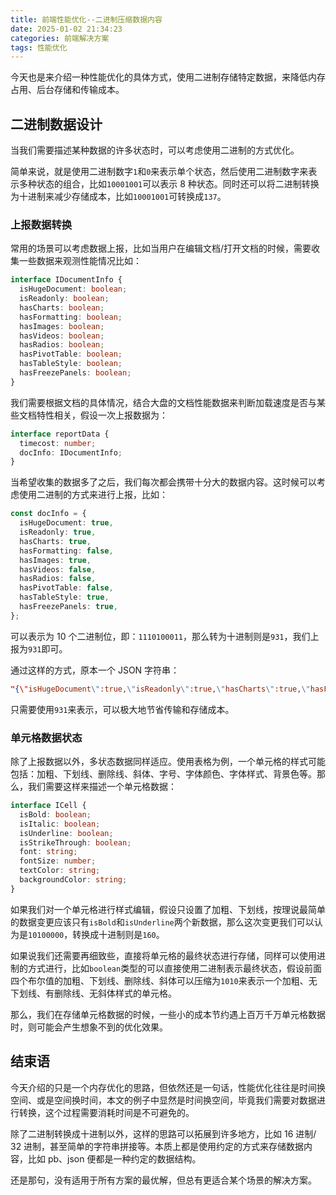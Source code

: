 ```yaml
---
title: 前端性能优化--二进制压缩数据内容
date: 2025-01-02 21:34:23
categories: 前端解决方案
tags: 性能优化
---
```


今天也是来介绍一种性能优化的具体方式，使用二进制存储特定数据，来降低内存占用、后台存储和传输成本。

## 二进制数据设计

当我们需要描述某种数据的许多状态时，可以考虑使用二进制的方式优化。

简单来说，就是使用二进制数字`1`和`0`来表示单个状态，然后使用二进制数字来表示多种状态的组合，比如`10001001`可以表示 8 种状态。同时还可以将二进制转换为十进制来减少存储成本，比如`10001001`可转换成`137`。

### 上报数据转换

常用的场景可以考虑数据上报，比如当用户在编辑文档/打开文档的时候，需要收集一些数据来观测性能情况比如：

```ts
interface IDocumentInfo {
  isHugeDocument: boolean;
  isReadonly: boolean;
  hasCharts: boolean;
  hasFormatting: boolean;
  hasImages: boolean;
  hasVideos: boolean;
  hasRadios: boolean;
  hasPivotTable: boolean;
  hasTableStyle: boolean;
  hasFreezePanels: boolean;
}
```

我们需要根据文档的具体情况，结合大盘的文档性能数据来判断加载速度是否与某些文档特性相关，假设一次上报数据为：

```ts
interface reportData {
  timecost: number;
  docInfo: IDocumentInfo;
}
```

当希望收集的数据多了之后，我们每次都会携带十分大的数据内容。这时候可以考虑使用二进制的方式来进行上报，比如：

```ts
const docInfo = {
  isHugeDocument: true,
  isReadonly: true,
  hasCharts: true,
  hasFormatting: false,
  hasImages: true,
  hasVideos: false,
  hasRadios: false,
  hasPivotTable: false,
  hasTableStyle: true,
  hasFreezePanels: true,
};
```

可以表示为 10 个二进制位，即：`1110100011`，那么转为十进制则是`931`，我们上报为`931`即可。

通过这样的方式，原本一个 JSON 字符串：

```json
"{\"isHugeDocument\":true,\"isReadonly\":true,\"hasCharts\":true,\"hasFormatting\":false,\"hasImages\":true,\"hasVideos\":false,\"hasRadios\":false,\"hasPivotTable\":false,\"hasTableStyle\":true,\"hasFreezePanels\":true}"
```

只需要使用`931`来表示，可以极大地节省传输和存储成本。

### 单元格数据状态

除了上报数据以外，多状态数据同样适应。使用表格为例，一个单元格的样式可能包括：加粗、下划线、删除线、斜体、字号、字体颜色、字体样式、背景色等。那么，我们需要这样来描述一个单元格数据：

```ts
interface ICell {
  isBold: boolean;
  isItalic: boolean;
  isUnderline: boolean;
  isStrikeThrough: boolean;
  font: string;
  fontSize: number;
  textColor: string;
  backgroundColor: string;
}
```

如果我们对一个单元格进行样式编辑，假设只设置了加粗、下划线，按理说最简单的数据变更应该只有`isBold`和`isUnderline`两个新数据，那么这次变更我们可以认为是`10100000`，转换成十进制则是`160`。

如果说我们还需要再细致些，直接将单元格的最终状态进行存储，同样可以使用进制的方式进行，比如`boolean`类型的可以直接使用二进制表示最终状态，假设前面四个布尔值的加粗、下划线、删除线、斜体可以压缩为`1010`来表示一个加粗、无下划线、有删除线、无斜体样式的单元格。

那么，我们在存储单元格数据的时候，一些小的成本节约遇上百万千万单元格数据时，则可能会产生想象不到的优化效果。

## 结束语

今天介绍的只是一个内存优化的思路，但依然还是一句话，性能优化往往是时间换空间、或是空间换时间，本文的例子中显然是时间换空间，毕竟我们需要对数据进行转换，这个过程需要消耗时间是不可避免的。

除了二进制转换成十进制以外，这样的思路可以拓展到许多地方，比如 16 进制/ 32 进制，甚至简单的字符串拼接等。本质上都是使用约定的方式来存储数据内容，比如 pb、json 便都是一种约定的数据结构。

还是那句，没有适用于所有方案的最优解，但总有更适合某个场景的解决方案。
